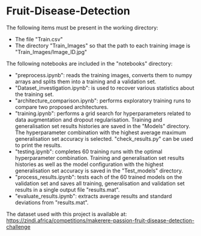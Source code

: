 # Fruit-Disease-Detection

The following items must be present in the working directory:
* The file "Train.csv"
* The directory "Train_Images" so that the path to each training image is 
"Train_Images/Image_ID.jpg"
	  
The following notebooks are included in the "notebooks" directory:
* "preprocess.ipynb": reads the training images, converts them to numpy arrays and
splits them into a training and a validation set.
* "Dataset_investigation.ipynb": is used to recover various statistics about the training
set.
* "architecture_comparison.ipynb": performs exploratory training runs to compare two
proposed architectures.
* "training.ipynb": performs a grid search for hyperparameters related to data augmentation
and dropout regularisation. Training and generalisation set results histories are saved 
in the "Models" directory. The hyperparameter combination with the highest average 
maximum generalisation set accuracy is selected. "check_results.py" can be used to print 
the results.
* "testing.ipynb": completes 60 training runs with the optimal hyperparameter combination.
Training and generalisation set results histories as well as the model configuration with
the highest generalisation set accuracy is saved in the "Test_models" directory.
* "process_results.ipynb": tests each of the 60 trained models on the validation set and
saves all training, generalisation and validation set results in a single output file
"results.mat".
* "evaluate_results.ipynb": extracts average results and standard deviations from
"results.mat".
	   
The dataset used with this project is available at:
https://zindi.africa/competitions/makerere-passion-fruit-disease-detection-challenge
